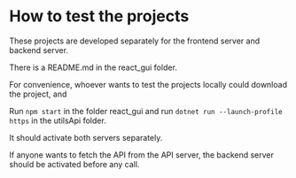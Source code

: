 # How to test the projects

These projects are developed separately for the frontend server and backend server.

There is a README.md in the react_gui folder.

For convenience, whoever wants to test the projects locally could download the project, and

Run `npm start` in the folder react_gui and run `dotnet run --launch-profile https` in the utilsApi folder.

It should activate both servers separately. 

If anyone wants to fetch the API from the API server, the backend server should be activated before any call.
